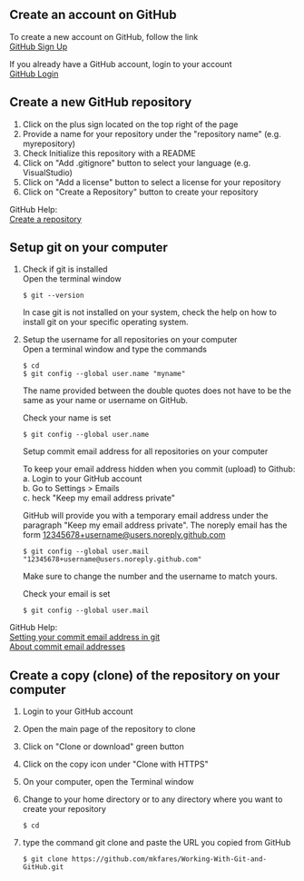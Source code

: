 ## Create an account on GitHub
To create a new account on GitHub, follow the link    
[GitHub Sign Up](https://github.com/)

If you already have a GitHub account, login to your account    
[GitHub Login](https://github.com/login)

## Create a new GitHub repository
1. Click on the plus sign located on the top right of the page
2. Provide a name for your repository under the "repository name" (e.g. myrepository)
3. Check Initialize this repository with a README
4. Click on "Add .gitignore" button to select your language (e.g. VisualStudio)
5. Click on "Add a license" button to select a license for your repository
6. Click on "Create a Repository" button to create your repository

GitHub Help:    
[Create a repository](https://help.github.com/articles/create-a-repo/)

## Setup git on your computer
1. Check if git is installed  
    Open the terminal window
    ```console
    $ git --version
    ```

    In case git is not installed on your system, check the help on how to install git on your specific operating system.

2. Setup the username for all repositories on your computer  
   Open a terminal window and type the commands
    ```console
    $ cd
    $ git config --global user.name "myname"
    ```

    The name provided between the double quotes does not have to be the same as your name or username on GitHub.

    Check your name is set
    ```console
    $ git config --global user.name
    ```
    Setup commit email address for all repositories on your computer

    To keep your email address hidden when you commit (upload) to Github:  
    a. Login to your GitHub account  
    b. Go to Settings > Emails  
    c. heck "Keep my email address private"

    GitHub will provide you with a temporary email address under the paragraph "Keep my email address private". The noreply email has the form 12345678+username@users.noreply.github.com
    ```console
    $ git config --global user.mail "12345678+username@users.noreply.github.com"
    ```
    Make sure to change the number and the username to match yours.

    Check your email is set
    ```console
    $ git config --global user.mail
    ```
GitHub Help:    
[Setting your commit email address in git](https://help.github.com/articles/setting-your-commit-email-address-in-git/)    
[About commit email addresses](https://help.github.com/articles/about-commit-email-addresses/)

## Create a copy (clone) of the repository on your computer
1. Login to your GitHub account
2. Open the main page of the repository to clone
3. Click on "Clone or download" green button
4. Click on the copy icon under "Clone with HTTPS"

5. On your computer, open the Terminal window
6. Change to your home directory or to any directory where you want to create your repository
    ```console
    $ cd
    ```
7. type the command git clone and paste the URL you copied from GitHub
    ```console
    $ git clone https://github.com/mkfares/Working-With-Git-and-GitHub.git
    ```
